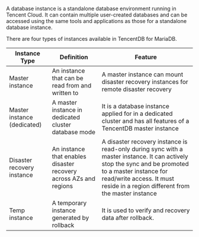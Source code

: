 A database instance is a standalone database environment running in Tencent Cloud. It can contain multiple user-created databases and can be accessed using the same tools and applications as those for a standalone database instance.

There are four types of instances available in TencentDB for MariaDB.

| Instance Type | Definition | Feature |
| -------------- | ---------------------------------- | ------------------------------------------------------------ |
| Master instance | An instance that can be read from and written to | A master instance can mount disaster recovery instances for remote disaster recovery |
| Master instance (dedicated) | A master instance in dedicated cluster database mode | It is a database instance applied for in a dedicated cluster and has all features of a TencentDB master instance |
| Disaster recovery instance | An instance that enables disaster recovery across AZs and regions | A disaster recovery instance is read-only during sync with a master instance. It can actively stop the sync and be promoted to a master instance for read/write access. It must reside in a region different from the master instance |
| Temp instance | A temporary instance generated by rollback | It is used to verify and recovery data after rollback. |

